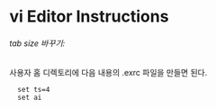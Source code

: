 # vi Editor Instructions

###### tab size 바꾸기:
사용자 홈 디렉토리에 다음 내용의 .exrc 파일을 만들면 된다.

```
  set ts=4
  set ai
```  
